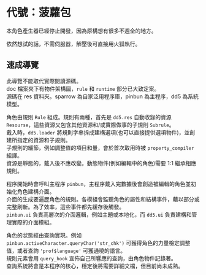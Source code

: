 代號：菠蘿包
============

本角色產生器已經停止開發，因為原構想有很多不週全的地方。

依然想試的話，不需伺服器，解壓後可直接用火狐執行。


速成導覽
--------

此導覽不能取代實際閱讀源碼。 <br/>
doc 檔案夾下有物件架構圖，`rule` 和 `runtime` 部分已大致定案。 <br/>
源碼在 res 資料夾。sparrow 為自家泛用程序庫，pinbun 為主程序，dd5 為系統模型。

角色由規則 `Rule` 組成。規則有兩種，首先是 `dd5.res` 自動收錄的資源 `Resourse`，這些資源又包含其他資源和/或實際做事的子規則 `Subrule`。 <br/>
戴入時，`dd5.loader` 將規則字串拆成建構選項(也可以直接提供選項物件)，並創建所指定的資源和子規則。 <br/>
子規則的細節，例如調整值的項目和量，會於首次取用時被 `property_compiler` 組譯。 <br/>
資源是靜態的，戴入後不應改變。動態物件(例如編輯中的角色)需要 1:1 繼承相應規則。

程序開始時會呼叫主程序 `pinbun`，主程序戴入完數據後會創造被編輯的角色並初始化角色建構介面。 <br/>
介面的生成要遍歷角色的規則。各模組會監聽角色的屬性和結構事件，藉以部分或完整刷新。為了效率，這些事件都先緩存後觸發。 <br/>
`pinbun.ui` 負責高層次的介面邏輯，例如主題或本地化，而 `dd5.ui` 負責建構和管理實際的介面模組。

角色的狀態經由查詢實現。例如 `pinbun.activeCharacter.queryChar('str_chk')` 可獲得角色的力量檢定調整值，或者查詢 `'prof$language'` 可獲通曉的語言。 <br/>
規則元素會用 `query_hook` 宣佈自己所響應的查詢，由角色物件記錄著。 <br/>
查詢系統將會是本程序的核心，穩定後將需要詳細文檔，但目前尚未成熟。
